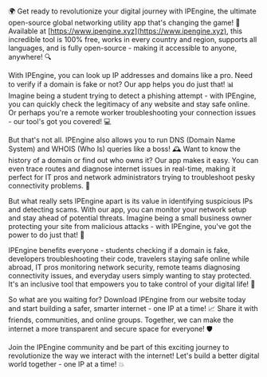 🌍 Get ready to revolutionize your digital journey with IPEngine, the ultimate open-source global networking utility app that's changing the game! 🚀 Available at [https://www.ipengine.xyz](https://www.ipengine.xyz), this incredible tool is 100% free, works in every country and region, supports all languages, and is fully open-source - making it accessible to anyone, anywhere! 🔍

With IPEngine, you can look up IP addresses and domains like a pro. Need to verify if a domain is fake or not? Our app helps you do just that! 📊 Imagine being a student trying to detect a phishing attempt - with IPEngine, you can quickly check the legitimacy of any website and stay safe online. Or perhaps you're a remote worker troubleshooting your connection issues - our tool's got you covered! 💻

But that's not all. IPEngine also allows you to run DNS (Domain Name System) and WHOIS (Who Is) queries like a boss! 🕰️ Want to know the history of a domain or find out who owns it? Our app makes it easy. You can even trace routes and diagnose internet issues in real-time, making it perfect for IT pros and network administrators trying to troubleshoot pesky connectivity problems. 🔧

But what really sets IPEngine apart is its value in identifying suspicious IPs and detecting scams. With our app, you can monitor your network setup and stay ahead of potential threats. Imagine being a small business owner protecting your site from malicious attacks - with IPEngine, you've got the power to do just that! 💪

IPEngine benefits everyone - students checking if a domain is fake, developers troubleshooting their code, travelers staying safe online while abroad, IT pros monitoring network security, remote teams diagnosing connectivity issues, and everyday users simply wanting to stay protected. It's an inclusive tool that empowers you to take control of your digital life! 🌟

So what are you waiting for? Download IPEngine from our website today and start building a safer, smarter internet - one IP at a time! 📈 Share it with friends, communities, and online groups. Together, we can make the internet a more transparent and secure space for everyone! 🛡️

Join the IPEngine community and be part of this exciting journey to revolutionize the way we interact with the internet! Let's build a better digital world together - one IP at a time! 💥